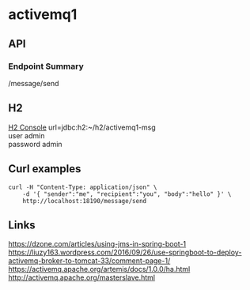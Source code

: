 # activemq1

## API

### Endpoint Summary
/message/send

## H2
[H2 Console](http://localhost:18190/develop/h2_console/)
url=jdbc:h2:~/h2/activemq1-msg  
user admin  
password admin  

## Curl examples
```
curl -H "Content-Type: application/json" \
    -d '{ "sender":"me", "recipient":"you", "body":"hello" }' \
    http://localhost:18190/message/send
```

## Links
https://dzone.com/articles/using-jms-in-spring-boot-1
https://liuzy163.wordpress.com/2016/09/26/use-springboot-to-deploy-activemq-broker-to-tomcat-33/comment-page-1/
https://activemq.apache.org/artemis/docs/1.0.0/ha.html
http://activemq.apache.org/masterslave.html
